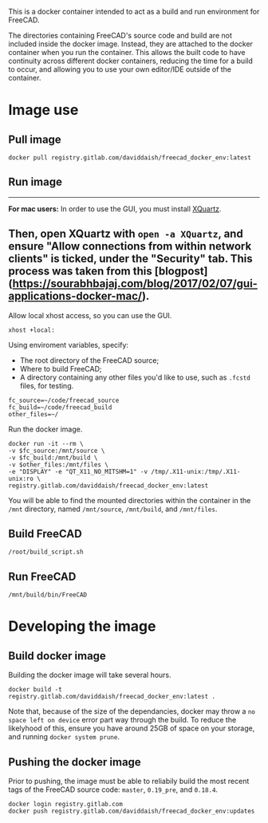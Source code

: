 This is a docker container intended to act as a build and run environment for
FreeCAD.

The directories containing FreeCAD's source code and build are not included
inside the docker image. Instead, they are attached to the docker container
when you run the container. This allows the built code to have continuity
across different docker containers, reducing the time for a build to occur, and
allowing you to use your own editor/IDE outside of the container.

# Image use

## Pull image

```
docker pull registry.gitlab.com/daviddaish/freecad_docker_env:latest
```

## Run image

---
**For mac users:**
In order to use the GUI, you must install [XQuartz](https://www.xquartz.org/).

Then, open XQuartz with `open -a XQuartz`, and ensure "Allow connections from
within network clients" is ticked, under the "Security" tab. This process was
taken from this [blogpost]
(https://sourabhbajaj.com/blog/2017/02/07/gui-applications-docker-mac/).
---

Allow local xhost access, so you can use the GUI.

```
xhost +local:
```


Using enviroment variables, specify:

- The root directory of the FreeCAD source;
- Where to build FreeCAD;
- A directory containing any other files you'd like to use, such as
  `.fcstd` files, for testing.

```
fc_source=~/code/freecad_source
fc_build=~/code/freecad_build
other_files=~/
```

Run the docker image.

```
docker run -it --rm \
-v $fc_source:/mnt/source \
-v $fc_build:/mnt/build \
-v $other_files:/mnt/files \
-e "DISPLAY" -e "QT_X11_NO_MITSHM=1" -v /tmp/.X11-unix:/tmp/.X11-unix:ro \
registry.gitlab.com/daviddaish/freecad_docker_env:latest
```

You will be able to find the mounted directories within the container in the
`/mnt` directory, named `/mnt/source`, `/mnt/build`, and `/mnt/files`.

## Build FreeCAD

```
/root/build_script.sh
```

## Run FreeCAD

```
/mnt/build/bin/FreeCAD
```

# Developing the image

## Build docker image

Building the docker image will take several hours.

```
docker build -t registry.gitlab.com/daviddaish/freecad_docker_env:latest .
```

Note that, because of the size of the dependancies, docker may throw a `no
space left on device` error part way through the build. To reduce the
likelyhood of this, ensure you have around 25GB of space on your storage, and
running `docker system prune`.

## Pushing the docker image

Prior to pushing, the image must be able to reliabily build the most recent
tags of the FreeCAD source code: `master`, `0.19_pre`, and `0.18.4`.

```
docker login registry.gitlab.com
docker push registry.gitlab.com/daviddaish/freecad_docker_env:updates
```
